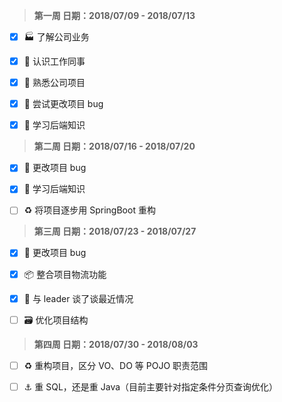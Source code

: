 > **第一周  日期：2018/07/09 - 2018/07/13**	       

- [x] :factory: 了解公司业务 
- [x] :construction_worker: 认识工作同事 
- [x] :file_folder: 熟悉公司项目 
- [x] :bug: 尝试更改项目 bug 
- [x] :memo: 学习后端知识 



> **第二周  日期：2018/07/16 - 2018/07/20**

- [x] :bug: 更改项目 bug
- [x] :memo: 学习后端知识 
- [ ] :recycle: 将项目逐步用 SpringBoot 重构 




> **第三周  日期：2018/07/23 - 2018/07/27**

- [x] :bug: 更改项目 bug
- [x] :package: 整合项目物流功能 
- [x] :busts_in_silhouette: 与 leader 谈了谈最近情况 
- [ ] :card_file_box: 优化项目结构



> **第四周  日期：2018/07/30 - 2018/08/03**

- [ ] :recycle: 重构项目，区分 VO、DO 等 POJO 职责范围
- [ ] :anchor: 重 SQL，还是重 Java（目前主要针对指定条件分页查询优化）

